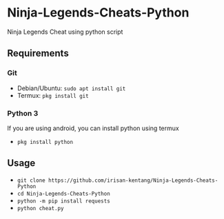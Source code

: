 # Ninja-Legends-Cheats-Python
Ninja Legends Cheat using python script

## Requirements
### Git
* Debian/Ubuntu: `sudo apt install git`
* Termux: `pkg install git`
### Python 3
If you are using android, you can install python using termux
* `pkg install python`

## Usage
* `git clone https://github.com/irisan-kentang/Ninja-Legends-Cheats-Python`
* `cd Ninja-Legends-Cheats-Python`
* `python -m pip install requests`
* `python cheat.py`
